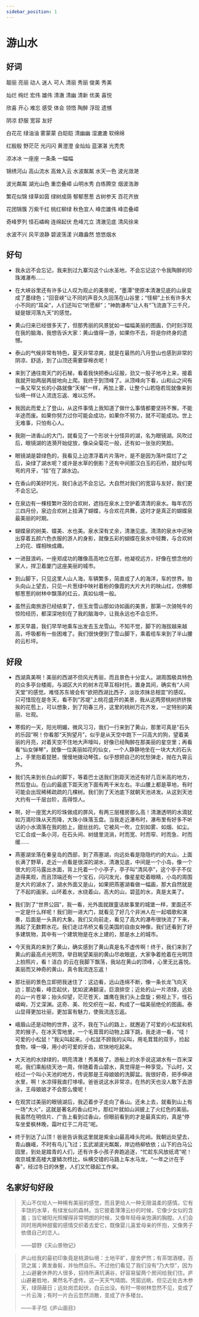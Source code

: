 ```yaml
---
sidebar_position: 1
---
```


# 游山水

## 好词

靓丽 亮丽 动人 迷人 可人 清丽 秀丽 俊美 秀美

灿烂 绚烂 宏伟 雄伟 清澈 清幽 清新 优美 喜悦

欣喜 开心 难忘 感受 体会 领悟 陶醉 浮现 遗憾

阴凉 舒服 宽容 友好

白花花 绿油油 雾蒙蒙 白皑皑 清幽幽 湿漉漉 软绵绵

红殷殷 野茫茫 光闪闪 黄澄澄 金灿灿 蓝湛湛 光秃秃

凉冰冰 一座座 一条条 一幅幅

锦绣河山 高山流水 高耸入云 水波粼粼 水天一色 波光潋滟

波光粼粼 湖光山色 重峦叠嶂 山明水秀 白练腾空 烟波浩渺

繁花似锦 绿草如茵 绿树成荫 郁郁葱葱 古树参天 百花齐放

花团锦簇 万紫千红 桃红柳绿 秋色宜人 峰峦雄伟 峰峦叠嶂

奇峰罗列 怪石嶙峋 连绵起伏 危峰兀立 清澈见底 清风徐来

水波不兴 风平浪静 碧波荡漾 兴趣盎然 悠悠烟水

## 好句

- 我永远不会忘记，我来到过九寨沟这个山水圣地，不会忘记这个令我陶醉的珍珠滩瀑布……

- 在大峡谷里还有许多让人叹为观止的美景呢，“墨潭”使原本清澈见底的山泉变成了墨绿色；“回音峡”让不同的声音久久回荡在山谷里；“怪柳”上长有许多大小不同的“耳朵”，人们还叫它“听愿柳”；“神韵瀑布”让人有“飞流直下三千尺，疑是银河落九天”的感觉。

- 黄山归来已经很多天了，但那秀丽的风景犹如一幅幅美丽的图画，仍时刻浮现在我的脑海，我想告诉大家：黄山值得一游，如果你不去，将是你终身的遗憾。

- 泰山的气候非常有特色，夏天非常凉爽，就是在最热的八月登山也感到非常的阴凉、舒适，到了山顶还需要穿棉衣呢！

- 来到了通往南天门的石梯，看着我快把泰山征服，劲又一股子地冲上来，接着我就开始两层两层地向上爬。我终于到顶峰了。从顶峰向下看，山和山之间有一条又窄又长的小路就像“天梯”一样，再加上雾，让整个山若隐若现就像来到仙境一样让人流连忘返、难以忘怀。

- 我因此而爱上了登山，从这件事情上我知道了做什么事情都要坚持不懈，不能半途而废。如果你努力过你可能会成功，如果你不努力，就不可能成功。世上无难事，只怕有心人。

- 我刚一进香山的大门，就看见了一个形状十分怪异的湖，名为眼镜湖。风吹过后，眼镜湖的涟漪开始绽放，像朵朵菊花一般，还有如一张张的笑脸。

- 眼镜湖是碧绿色的，我看见上边漂浮着片片落叶，是不是因为落叶腐烂了之后，染绿了湖水呢？或许是水草的倒影？还有中间那汉白玉的石桥，就好似弯弯的月牙，“挂”在了湖水边。

- 在香山的美好时光，我们永远不会忘记。大自然对我们的宽容与友好，我们更不会忘记。

- 在泉边有一棵枝繁叶茂的合欢树，遮挡在泉水上空护着清清的泉水。每年农历三四月份，泉边合欢树上挂满了蝴蝶，与合欢花共舞，这时才是真正的蝴蝶泉最美丽的时期。

- 蝴蝶泉的树美、蝶美、水也美。泉水深有丈余，清澈见底。清清的泉水中还映出穿着五颜六色衣服的游人的身影，就像五彩的蝴蝶在泉水中轻舞，与合欢树上的花、蝶相映成趣。

- 一进鼓浪屿，一座郑成功的雕像高高地立在那，他凝视远方，好像在想念他的家人，捍卫着厦门这座美丽的城市。

- 到山脚下，只见这里人山人海，车辆繁多，简直成了人的海洋，车的世界。抬头向山上望去，只见一片葱绿中映衬着粉的像霞的大片大片的映山红，仿佛郁郁葱葱的树林中飘落的红云，真如仙境一般。

- 虽然云南旅游已经结束了，但玉龙雪山那如诗如画的美景，那第一次骑牦牛的惊险经历，都深深地刻在了我的脑海中，让我永远也不会忘怀。

- 那天早晨，我们早早地乘车出发去玉龙雪山。不知不觉，脚下的海拔越来越高，呼吸都有一些困难了。我们很快便到了雪山脚下，乘着缆车来到了半山腰的云杉坪。

## 好段

- 西湖真美啊！美丽的西湖不但风光秀丽，而且景色十分宜人。湖周围极具特色的众多亭台楼阁，与湖区大片的树木花草互相衬托，置身其间，确实有“人间天堂”的感觉。难怪苏东坡会有“欲把西湖比西子，淡妆浓抹总相宜”的感叹。只可惜现在是冬天，看不到“苏堤”上桃花盛开的美景，我从这两旁桃树挤挤挨挨的花苞上，可以想象，到了阳春三月，这里的桃树万花齐发，一定特别的美丽、壮观。

- 寒假的一天，阳光明媚，微风习习，我们一行来到了黄山，那里可真是“石头的乐园”啊！你看那“天狗望月”，似乎是从天空中跑下一只高大的狗，望着美丽的月亮，对着天空不住地大声嚎叫，好像已经陶醉在那美丽的星空里；再看看“仙女弹琴”，就像一位美丽如花的仙女，一个人静静地坐在一块大大的石头上，手里抱着琵琶，慢慢地拨动琴弦，似乎想把自己的忧愁弹走，抛在九霄云外。

- 我们先来到长白山的脚下，等着巴士送我们到距天池还有好几百米高的地方，然后登山。在山的最底下距天池下面有两千米左右。半山腰上都是草地，有时可能会出现稀稀疏疏的几棵树。我们到了天池底下就朝天池进发。从这到天池大约有一千层台阶，高得惊人。

- 啊，好一座宽大的珍珠做成的屏风，有两三层楼房那么高！清澈透明的水滴犹如万滴珍珠从天而降，大珠小珠落玉盘。当我走近瀑布时，瀑布里有好多不听话的小水滴落在我的脸上，甜丝丝的。它被风一吹，立刻如雾、如烟、如尘。它汇合成一条小河，在石头间、树缝里流淌，时而宽、时而窄、时而急、时而缓……

- 燕塞湖坐落在秦皇岛的西部，到了燕塞湖，向远处看是隐隐约约的大山，上面长满了野草，走近一点看是很深的湖水，清澈见底，中间是一个小岛，像一个很大的河马露出水面，背上托着一个小亭子，亭子叫“清风亭”，这个亭子不仅造得美观，而且顶端还有一个宝石，闪闪发光，像星星眨着眼睛，小岛的周围是大片的湖水了，湖水外面又是山，如果把燕塞湖看做一幅画，那大自然就是了不起的画家。山环着水，水绕着山，高大的山，碧蓝的水，真是太美了。
- 我们到了“世界公园”，我一看，光外面就跟童话故事里的城堡一样，里面还不一定是什么样呢！我们刚一进大门，就看见了好几个非洲人在一起唱歌和演奏，后面是一头真的大象。我们又向前走，看见了高大的瀑布很快流了下来，溅起了无数颗水花。我们走过吊桥又看见美国的自由女神像，我们还看到了好多建筑物，其中有一个建筑物是在水上建的，那是水上的城市。

- 今天我真的来到了黄山，确实感到了黄山真是名不虚传啊！终于，我们来到了黄山的最高点光明顶，举目眺望美丽的黄山尽收眼底，大家争着抢着在光明顶上拍照片，看！洁白 的云在我脚下飘荡，我站在黄山的顶峰，心里无比喜悦。美丽而又神奇的黄山，真令我流连忘返！

- 那壮丽的景色立即把我迷住了：这边看，远山连绵不断，像一条长龙飞向天边；那边看，峰峦起伏，犹如波涛翻滚，巨浪排空；近处的山一片浓绿，远处的山一片苍翠；抬头仰望，茫茫苍天，雄鹰在我们头上盘旋；俯视上下，怪石嶙峋，万丈深渊。这奇、美、险交织在一起，构成了一幅美丽绝伦的图画。泰山显得更加壮丽，更加富有魅力，使我流连忘返。

- 峨眉山还是动物的世界，这不，我在下山的路上，就邂逅了可爱的小松鼠和机灵的猴子。在冰天雪地里，一个毛茸茸的动物上蹿下跳，我走进一看，“哇！可爱的小松鼠！”我尖叫起来。小松鼠不顾我的尖叫，用毛茸茸的双手，捡起食物，嗅一嗅，用小的可爱的牙齿，欢快地吃起来。

- 大天池的水绿绿的，明亮清澈！秀美极了。游船上的水手说这湖水有一百米深呢。我们乘船绕天池一周，伴随着青山碧水，真觉得是一种享受。下山时，又经过一个叫小天池的地方，传说那是王母娘娘的洗脚盆。我很好奇，把手伸进水里，啊！水凉得我直打哆嗦。爸爸说这水非常凉，在热的天也没人敢下去游泳，王母娘娘才不会那么傻呢！

- 在观赏过美丽的眼镜湖后，我迈着步子走向了香山。还未上去，就看到山上有一场“大火”，这就是著名的香山红叶。那红叶就如山涧披上了火红色的美丽。我虽然在明信片、广告上看到过香山，但眼前看到的才是最真实的，真是“停车坐爱枫林晚，霜叶红于二月花”呢。

- 终于到达了山顶！爸爸告诉我这里就是紫金山最高峰头陀岭。我朝远处望去，青山巍峨，不时有鸟儿飞过；玄武湖波光粼粼，岸边杨柳依依；山下的白马公园里，到处是踏青的人们，还有许多小孩子奔跑追逐，“忙趁东风放纸鸢”呢！南京城里高楼大厦鳞次栉比，纵横交错的马路上车水马龙，“一年之计在于春”，经过冬日的休整，人们又忙碌起工作来。

## 名家好句好段

> 天山不仅给人一种稀有美丽的感觉，而且更给人一种无限温柔的感情。它有丰饶的水草，有绿发似的森林。当它披着薄薄云纱的时候，它像少女似的含羞；当它被阳光照耀得非常明朗的时候，又像年轻母亲饱满的胸膛。人们会同时用两种甜蜜的感情交织着去爱它，既像婴儿喜爱母亲的怀抱，又像男子依偎自己的恋人。
>
> ——碧野《天山景物记》

> 庐山给我的最初印象竟是桃源仙境：土地平旷，屋舍俨然；有茶馆酒楼，百货之属；黄发垂髫，并怡然自乐。不过他们看见了我们没有“乃大惊”，因为上山避暑休养的人很多，招待所满坑满谷，好容易留两个房间给我们住。庐山避暑胜地，果然名不虚传。这一天天气晴朗。凭窗远眺，但见近处古木参天，绿荫蔽日；远处岗峦起伏，白云出没。有时一带树林忽然不见，变成了一片云海；有时一片白云忽然消散，变成了许多楼台。
>
> ——丰子恺《庐山面目》
